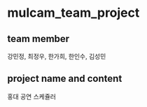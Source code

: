 # mulcam_team_project

## team member
강민정, 최정우, 한가희, 한인수, 김성민

## project name and content
홍대 공연 스케쥴러
